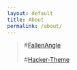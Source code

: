 ```yaml
---
layout: default
title: About
permalink: /about/
---
```



> #[FallenAngle](https://fallenangle.tk)<br><br>
>#[Hacker-Theme](https://fallenangle.tk/Hacker-Theme/) 